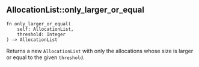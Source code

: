 ## AllocationList::only_larger_or_equal

```rhai
fn only_larger_or_equal(
    self: AllocationList,
    threshold: Integer
) -> AllocationList
```

Returns a new `AllocationList` with only the allocations whose size is larger or equal to the given `threshold`.
